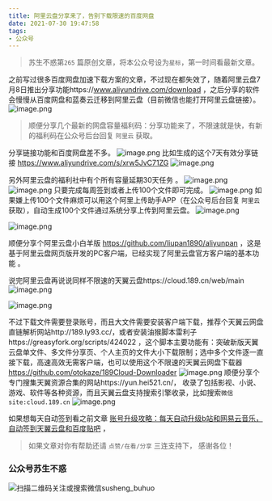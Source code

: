 ```yaml
---
title: 阿里云盘分享来了，告别下载限速的百度网盘
date: 2021-07-30 19:47:58
tags:
- 公众号
---
```

> 苏生不惑第`265` 篇原创文章，将本公众号设为`星标`，第一时间看最新文章。

之前写过很多百度网盘加速下载方案的文章，不过现在都失效了，随着阿里云盘7月8日推出分享功能https://www.aliyundrive.com/download ，之后分享的软件会慢慢从百度网盘和蓝奏云迁移到阿里云盘（目前微信也能打开阿里云盘链接）。
![image.png](https://upload-images.jianshu.io/upload_images/23152173-ab3b3a2e0a14312a.png?imageMogr2/auto-orient/strip%7CimageView2/2/w/1240)


> 顺便分享几个最新的网盘容量福利码：分享功能来了，不限速就是快，有新的福利码在公众号后台回复 `阿里云` 获取。  
 

分享链接功能和百度网盘差不多。
![image.png](https://upload-images.jianshu.io/upload_images/23152173-e68b2c146ea40ae2.png?imageMogr2/auto-orient/strip%7CimageView2/2/w/1240)
比如生成的这个7天有效分享链接 https://www.aliyundrive.com/s/xrw5JvC71ZG
![image.png](https://upload-images.jianshu.io/upload_images/23152173-911eb35b038e59cd.png?imageMogr2/auto-orient/strip%7CimageView2/2/w/1240)

另外阿里云盘的福利社中有个所有容量延期30天任务 。
![image.png](https://upload-images.jianshu.io/upload_images/23152173-de8dcaf7cebcab98.png?imageMogr2/auto-orient/strip%7CimageView2/2/w/1240)
![image.png](https://upload-images.jianshu.io/upload_images/23152173-072f5958bd50d9a4.png?imageMogr2/auto-orient/strip%7CimageView2/2/w/1240)
只要完成每周签到或者上传100个文件即可完成。
![image.png](https://upload-images.jianshu.io/upload_images/23152173-3b2dc523b1b48e2a.png?imageMogr2/auto-orient/strip%7CimageView2/2/w/1240)
如果嫌上传100个文件麻烦可以用这个阿里上传助手APP（在公众号后台回复 `阿里云` 获取），自动生成100个文件通过系统分享上传到阿里云盘。
![image.png](https://upload-images.jianshu.io/upload_images/23152173-75e8fb599fa46f20.png?imageMogr2/auto-orient/strip%7CimageView2/2/w/1240)

![image.png](https://upload-images.jianshu.io/upload_images/23152173-cb8f7e7c028251cd.png?imageMogr2/auto-orient/strip%7CimageView2/2/w/1240)

顺便分享个阿里云盘小白羊版 https://github.com/liupan1890/aliyunpan ，这是基于阿里云盘网页版开发的PC客户端，已经实现了阿里云盘官方客户端的基本功能 。

说完阿里云盘再说说同样不限速的天翼云盘https://cloud.189.cn/web/main 
![image.png](https://upload-images.jianshu.io/upload_images/23152173-4036ed3b7352c072.png?imageMogr2/auto-orient/strip%7CimageView2/2/w/1240)

![image.png](https://upload-images.jianshu.io/upload_images/23152173-e3b05d6e2f18a5d3.png?imageMogr2/auto-orient/strip%7CimageView2/2/w/1240)

不过下载文件需要登录账号，而且大文件需要安装客户端下载，推荐个天翼云网盘直链解析网站http://189.ly93.cc/，或者安装油猴脚本雷利子https://greasyfork.org/scripts/424022 ，这个脚本主要功能有：突破新版天翼云盘单文件、多文件分享页、个人主页的文件大小下载限制；选中多个文件逐一直接下载，高速高效无需客户端，也可以使用这个不限速的天翼云网盘下载器 https://github.com/otokaze/189Cloud-Downloader 
![image.png](https://upload-images.jianshu.io/upload_images/23152173-a25a8137d5d3a224.png?imageMogr2/auto-orient/strip%7CimageView2/2/w/1240)
顺便分享个专门搜集天翼资源合集的网站https://yun.hei521.cn/， 收录了包括影视、小说、游戏、软件等各种资源，而且天翼云盘支持搜索引擎收录，比如搜索`微信site:cloud.189.cn`
![image.png](https://upload-images.jianshu.io/upload_images/23152173-17383677641f1b6a.png?imageMogr2/auto-orient/strip%7CimageView2/2/w/1240)

如果想每天自动签到看之前文章 [账号升级攻略：每天自动升级b站和网易云音乐，自动签到天翼云盘和百度贴吧](https://mp.weixin.qq.com/s/yUYiS_jMPH83pGjooIDQ4w) ，


>  如果文章对你有帮助还请 `点赞/在看/分享` 三连支持下， 感谢各位！

### 公众号苏生不惑
![扫描二维码关注或搜索微信susheng_buhuo](https://upload-images.jianshu.io/upload_images/23152173-61c280d775baf3e6.png?imageMogr2/auto-orient/strip%7CimageView2/2/w/1240)
